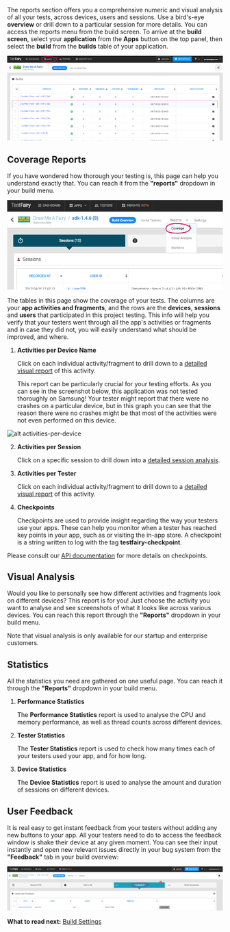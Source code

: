 <!--# Reports-->

The reports section offers you a comprehensive numeric and visual analysis of all your tests, across devices, users and sessions. Use a bird's-eye **overview** or drill down to a particular session for more details.
You can access the reports menu from the build screen. To arrive at the **build screen**, select your **application** from the **Apps** button on the top panel, then select the **build** from the **builds** table of your application. 

 
<!-- ![ alt choose-build](../../img/app/choose-build.png) -->
<img src="../../img/app/choose-build.png" width="800"/>


## Coverage Reports


If you have wondered how thorough your testing is, this page can help you understand exactly that. 
You can reach it from the **"reports"** dropdown in your build menu. 

 ![ alt coverage-report](../../img/app/coverage-report.png)


The tables in this page show the coverage of your tests. The columns are your **app activities and fragments**, and the rows are the **devices**, **sessions** and **users** that participated in this project testing. This info will help you verify that your testers went through all the app's activities or fragments and in case they did not, you will easily understand what should be improved, and where. 



1. **Activities per Device Name**

	Click on each individual activity/fragment to drill down to a [detailed visual report](#visual_analysis) of this activity. 

	This report can be particularly crucial for your testing efforts. As you can see in the screenshot below, this application was 	not tested thoroughly on Samsung! Your tester might report that there were no crashes on a particular device, but in this graph you can see that the reason there were no crashes might be that most of the activities were not even performed on this device.

 ![ alt activities-per-device](../../img/app/activities-per-device.png)

2. **Activities per Session**

	Click on a specific session to drill down into a <a href="http://docs.testfairy.com/Getting_Started/How-To-Analyze-Test-Results.html">detailed session analysis</a>. 

3. **Activities per Tester**

	Click on each individual activity/fragment to drill down to a [detailed visual report](#visual_analysis) of this activity.

4. **Checkpoints** 

	Checkpoints are used to provide insight regarding the way your testers use your apps.
These can help you monitor when a tester has reached key points in your app, such as or visiting the in-app store.
A checkpoint is a string written to log with the tag **testfairy-checkpoint**.

Please consult our <a href="http://docs.testfairy.com/Advanced/Checkpoints.html" target="_blank">API documentation</a> for more details on checkpoints.




 
	


	
## <a id="visual_analysis"></a> Visual Analysis
	
Would you like to personally see how different activities and fragments look on different devices? This report is for you! 
Just choose the activity you want to analyse and see screenshots of what it looks like across various devices.
You can reach this report through the **"Reports"** dropdown in your build menu.

Note that visual analysis  is only available for our startup and enterprise customers.


## Statistics 

All the statistics you need are gathered on one useful page. You can reach it through the **"Reports"** dropdown in your build menu. 

1. **Performance Statistics**

	The **Performance Statistics** report is used to analyse the CPU and memory performance, as well as thread counts across different devices.

 
2. **Tester Statistics**

	The **Tester Statistics** report is used to check how many times each of your testers used your app, and for how long.
		 
		 
3. **Device Statistics**

	The **Device Statistics** report is used to analyse the amount and duration of sessions on different devices.


 
## User Feedback

It is real easy to get instant feedback from your testers without adding any new buttons to your app. All your testers need to do to access the feedback window is shake their device at any given moment. You can see their input instantly and open new relevant issues directly in your bug system from the **"Feedback"** tab in your build overview:  

<!-- ![ alt feedback-report](../../img/app/feedback-report.png) -->
<img src="../../img/app/feedback-report.png"/>

**What to read next:**  [Build Settings](Build_Settings.html)
 
